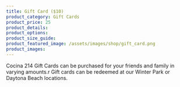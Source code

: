 ```yaml
---
title: Gift Card ($10)
product_category: Gift Cards
product_price: 25
product_details:
product_options:
product_size_guide:
product_featured_image: /assets/images/shop/gift_card.png
product_images:
---
```


Cocina 214 Gift Cards can be purchased for your friends and family in varying amounts.r Gift cards can be redeemed at our Winter Park or Daytona Beach locations.
